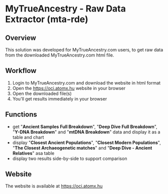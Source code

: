 # MyTrueAncestry - Raw Data Extractor (mta-rde)

## Overview
This solution was developed for MyTrueAncestry.com users, to get raw data from the downloaded MyTrueAncestry.com html file. 

## Workflow
1. Login to MyTrueAncestry.com and download the website in html format
2. Open the https://oci.atomx.hu website in your browser
3. Open the downloaded file(s)
4. You'll get results immediately in your browser

## Functions
- get "**Ancient Samples Full Breakdown**", "**Deep Dive Full Breakdown**", "**Y-DNA Breakdown**" and "**mtDNA Breakdown**" data and display it as a table and chart
- display "**Closest Ancient Populations**", "**Closest Modern Populations**", "**The Closest Archaeogenetic matches**" and "**Deep Dive - Ancient Relatives**" asa table
- display two results side-by-side to support comparison

## Website
The website is available at https://oci.atomx.hu
